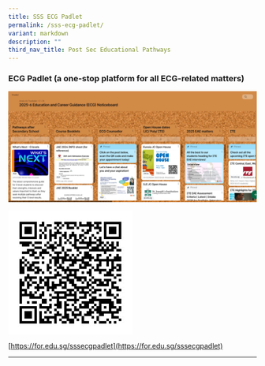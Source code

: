 ```yaml
---
title: SSS ECG Padlet
permalink: /sss-ecg-padlet/
variant: markdown
description: ""
third_nav_title: Post Sec Educational Pathways
---
```

### ECG Padlet (a one-stop platform for all ECG-related matters)

![](/images/Parents%20&amp;%20Students/ECG%20Padlet/ecg_padlet.png)

<img align="center" style="width:50%" src="/images/Parents%20&amp;%20Students/ECG%20Padlet/ecd_padlet_qr_code.png">

[https://for.edu.sg/sssecgpadlet](https://for.edu.sg/sssecgpadlet)

<hr>